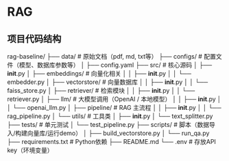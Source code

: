 # RAG

## 项目代码结构

rag-baseline/
├── data/                        # 原始文档（pdf, md, txt等）
├── configs/                     # 配置文件（模型、数据库参数等）
│   ├── config.yaml
├── src/                         # 核心源码
│   ├── __init__.py
│   ├── embeddings/              # 向量化相关
│   │   ├── __init__.py
│   │   └── embedder.py
│   ├── vectorstore/             # 向量数据库
│   │   ├── __init__.py
│   │   └── faiss_store.py
│   ├── retriever/               # 检索模块
│   │   ├── __init__.py
│   │   └── retriever.py
│   ├── llm/                     # 大模型调用（OpenAI / 本地模型）
│   │   ├── __init__.py
│   │   └── openai_llm.py
│   ├── pipeline/                # RAG 主流程
│   │   ├── __init__.py
│   │   └── rag_pipeline.py
│   └── utils/                   # 工具类
│       ├── __init__.py
│       └── text_splitter.py
├── tests/                       # 单元测试
│   └── test_pipeline.py
├── scripts/                     # 脚本（数据导入/构建向量库/运行demo）
│   ├── build_vectorstore.py
│   └── run_qa.py
├── requirements.txt             # Python依赖
├── README.md
└── .env                         # 存放API key（环境变量）
